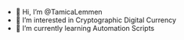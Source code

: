 - 👋 Hi, I’m @TamicaLemmen
- 👀 I’m interested in Cryptographic Digital Currency
- 🌱 I’m currently learning Automation Scripts

<!---
TamicaLemmen/TamicaLemmen is a ✨ special ✨ repository because its `README.md` (this file) appears on your GitHub profile.
You can click the Preview link to take a look at your changes.
--->
